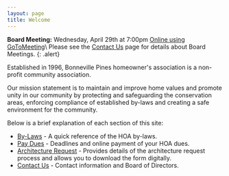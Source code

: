 ```yaml
---
layout: page
title: Welcome
---
```


**Board Meeting:** Wednesday, April 29th at 7:00pm [Online using GoToMeeting](https://global.gotomeeting.com/join/820052717)\\
Please see the [Contact Us](contact) page for details about Board Meetings.
{: .alert}

Established in 1996, Bonneville Pines homeowner's association is a non-profit community association.

Our mission statement is to maintain and improve home values and promote unity in our community by protecting and safeguarding the conservation areas, enforcing compliance of established by-laws and creating a safe environment for the community.

Below is a brief explanation of each section of this site:

* [By-Laws](bylaws) - A quick reference of the HOA by-laws.
* [Pay Dues](pay_dues) - Deadlines and online payment of your HOA dues.
* [Architecture Request](architecture_request) - Provides details of the architecture request process and allows you to download the form digitally.
* [Contact Us](contact) - Contact information and Board of Directors.
